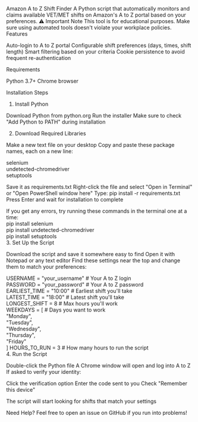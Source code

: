 Amazon A to Z Shift Finder
A Python script that automatically monitors and claims available VET/MET shifts on Amazon's A to Z portal based on your preferences.
⚠️ Important Note
This tool is for educational purposes. Make sure using automated tools doesn't violate your workplace policies.
Features

Auto-login to A to Z portal
Configurable shift preferences (days, times, shift length)
Smart filtering based on your criteria
Cookie persistence to avoid frequent re-authentication

Requirements

Python 3.7+
Chrome browser

Installation Steps
1. Install Python

Download Python from python.org
Run the installer
Make sure to check "Add Python to PATH" during installation

2. Download Required Libraries

Make a new text file on your desktop
Copy and paste these package names, each on a new line:


selenium  
undetected-chromedriver  
setuptools  

Save it as requirements.txt
Right-click the file and select "Open in Terminal" or "Open PowerShell window here"
Type: pip install -r requirements.txt
Press Enter and wait for installation to complete

If you get any errors, try running these commands in the terminal one at a time:  
pip install selenium  
pip install undetected-chromedriver  
pip install setuptools  
3. Set Up the Script

Download the script and save it somewhere easy to find
Open it with Notepad or any text editor
Find these settings near the top and change them to match your preferences:

USERNAME = "your_username"     # Your A to Z login  
PASSWORD = "your_password"     # Your A to Z password  
EARLIEST_TIME = "10:00"       # Earliest shift you'll take  
LATEST_TIME = "18:00"         # Latest shift you'll take  
LONGEST_SHIFT = 8             # Max hours you'll work  
WEEKDAYS = [                  # Days you want to work  
"Monday",  
"Tuesday",  
"Wednesday",  
"Thursday",  
"Friday"  
]
HOURS_TO_RUN = 3             # How many hours to run the script  
4. Run the Script

Double-click the Python file
A Chrome window will open and log into A to Z
If asked to verify your identity:

Click the verification option
Enter the code sent to you
Check "Remember this device"


The script will start looking for shifts that match your settings


Need Help?
Feel free to open an issue on GitHub if you run into problems!
